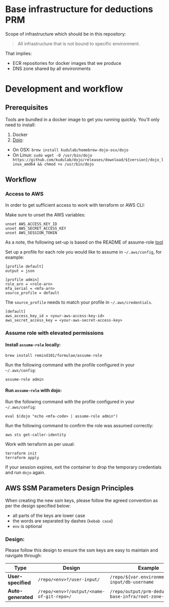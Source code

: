 # Base infrastructure for deductions PRM

Scope of infrastructure which should be in this repository:

> All infrastructure that is not bound to specific environment.

That implies:
 * ECR repositories for docker images that we produce
 * DNS zone shared by all environments

# Development and workflow

## Prerequisites

Tools are bundled in a docker image to get you running quickly.
You'll only need to install:
1. Docker
2. [Dojo](https://github.com/kudulab/dojo):
 * On OSX: `brew install kudulab/homebrew-dojo-osx/dojo`
 * On Linux: `sudo wget -O /usr/bin/dojo https://github.com/kudulab/dojo/releases/download/${version}/dojo_linux_amd64
&& chmod +x /usr/bin/dojo`

## Workflow

### Access to AWS

In order to get sufficient access to work with terraform or AWS CLI:

Make sure to unset the AWS variables:
```
unset AWS_ACCESS_KEY_ID
unset AWS_SECRET_ACCESS_KEY
unset AWS_SESSION_TOKEN
```

As a note, the following set-up is based on the README of assume-role [tool](https://github.com/remind101/assume-role)

Set up a profile for each role you would like to assume in `~/.aws/config`, for example:

```
[profile default]
output = json

[profile admin]
role_arn = <role-arn>
mfa_serial = <mfa-arn>
source_profile = default
```

The `source_profile` needs to match your profile in `~/.aws/credentials`.
```
[default]
aws_access_key_id = <your-aws-access-key-id>
aws_secret_access_key = <your-aws-secret-access-key>
```

### Assume role with elevated permissions

#### Install `assume-role` locally:
`brew install remind101/formulae/assume-role`

Run the following command with the profile configured in your `~/.aws/config`:

`assume-role admin`

#### Run `assume-role` with dojo:
Run the following command with the profile configured in your `~/.aws/config`:

`eval $(dojo "echo <mfa-code> | assume-role admin")`

Run the following command to confirm the role was assumed correctly:

`aws sts get-caller-identity`


Work with terraform as per usual:
```
terraform init
terraform apply
```

If your session expires, exit the container to drop the temporary credentials and run `dojo` again.


## AWS SSM Parameters Design Principles

When creating the new ssm keys, please follow the agreed convention as per the design specified below:

* all parts of the keys are lower case
* the words are separated by dashes (`kebab case`)
* `env` is optional
  
### Design:
Please follow this design to ensure the ssm keys are easy to maintain and navigate through:

| Type               | Design                                  | Example                                               |
| -------------------| ----------------------------------------| ------------------------------------------------------|
| **User-specified** |`/repo/<env>?/user-input/`               | `/repo/${var.environment}/user-input/db-username`     |
| **Auto-generated** |`/repo/<env>?/output/<name-of-git-repo>/`| `/repo/output/prm-deductions-base-infra/root-zone-id` |

